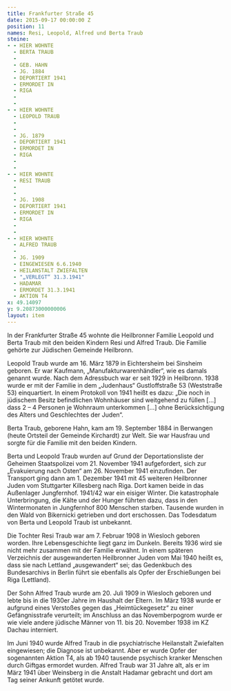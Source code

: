 ```yaml
---
title: Frankfurter Straße 45
date: 2015-09-17 00:00:00 Z
position: 11
names: Resi, Leopold, Alfred und Berta Traub
steine:
- - HIER WOHNTE
  - BERTA TRAUB
  - 
  - GEB. HAHN
  - JG. 1884
  - DEPORTIERT 1941
  - ERMORDET IN
  - RIGA
  - 
  - 
- - HIER WOHNTE
  - LEOPOLD TRAUB
  - 
  - 
  - JG. 1879
  - DEPORTIERT 1941
  - ERMORDET IN
  - RIGA
  - 
  - 
- - HIER WOHNTE
  - RESI TRAUB
  - 
  - 
  - JG. 1908
  - DEPORTIERT 1941
  - ERMORDET IN
  - RIGA
  - 
  - 
- - HIER WOHNTE
  - ALFRED TRAUB
  - 
  - JG. 1909
  - EINGEWIESEN 6.6.1940
  - HEILANSTALT ZWIEFALTEN
  - "„VERLEGT“ 31.3.1941"
  - HADAMAR
  - ERMORDET 31.3.1941
  - AKTION T4
x: 49.14097
y: 9.20873000000006
layout: item
---
```


In der Frankfurter Straße 45 wohnte die Heilbronner Familie Leopold und Berta Traub mit den beiden Kindern Resi und Alfred Traub. Die Familie gehörte zur Jüdischen Gemeinde Heilbronn.

Leopold Traub wurde am 16. März 1879 in Eichtersheim bei Sinsheim geboren. Er war Kaufmann, „Manufakturwarenhändler“, wie es damals genannt wurde. Nach dem Adressbuch war er seit 1929 in Heilbronn. 1938 wurde er mit der Familie in dem „Judenhaus“ Gustloffstraße 53 (Weststraße 53) einquartiert. In einem Protokoll von 1941 heißt es dazu: „Die noch in jüdischem Besitz befindlichen Wohnhäuser sind weitgehend zu füllen […] dass 2 – 4 Personen je Wohnraum unterkommen […] ohne Berücksichtigung des Alters und Geschlechtes der Juden“. 

Berta Traub, geborene Hahn, kam am 19. September 1884 in Berwangen (heute Ortsteil der Gemeinde Kirchardt) zur Welt. Sie war Hausfrau und sorgte für die Familie mit den beiden Kindern.

Berta und Leopold Traub wurden auf Grund der Deportationsliste der Geheimen Staatspolizei vom 21. November 1941 aufgefordert, sich zur „Evakuierung nach Osten“ am 26. November 1941 einzufinden. Der Transport ging dann am 1. Dezember 1941 mit 45 weiteren Heilbronner Juden vom Stuttgarter Killesberg nach Riga. Dort kamen beide in das Außenlager Jungfernhof. 1941/42 war ein eisiger Winter. Die katastrophale Unterbringung, die Kälte und der Hunger führten dazu, dass in den Wintermonaten in Jungfernhof 800 Menschen starben. Tausende wurden in den Wald von Bikernicki getrieben und dort erschossen. Das Todesdatum von Berta und Leopold Traub ist unbekannt.

Die Tochter Resi Traub war am 7. Februar 1908 in Wiesloch geboren worden. Ihre Lebensgeschichte liegt ganz im Dunkeln. Bereits 1936 wird sie nicht mehr zusammen mit der Familie erwähnt. In einem späteren Verzeichnis der ausgewanderten Heilbronner Juden vom Mai 1940 heißt es, dass sie nach Lettland „ausgewandert“ sei; das Gedenkbuch des Bundesarchivs in Berlin führt sie ebenfalls als Opfer der Erschießungen bei Riga (Lettland).

Der Sohn Alfred Traub wurde am 20. Juli 1909 in Wiesloch geboren und lebte bis in die 1930er Jahre im Haushalt der Eltern. Im März 1938 wurde er aufgrund eines Verstoßes gegen das „Heimtückegesetz“ zu einer Gefängnisstrafe verurteilt; im Anschluss an das Novemberpogrom wurde er wie viele andere jüdische Männer von 11. bis 20. November 1938 im KZ Dachau interniert.

Im Juni 1940 wurde Alfred Traub in die psychiatrische Heilanstalt Zwiefalten eingewiesen; die Diagnose ist unbekannt. Aber er wurde Opfer der sogenannten Aktion T4, als ab 1940 tausende psychisch kranker Menschen durch Giftgas ermordet wurden. Alfred Traub war 31 Jahre alt, als er im März 1941 über Weinsberg in die Anstalt Hadamar gebracht und dort am Tag seiner Ankunft getötet wurde.